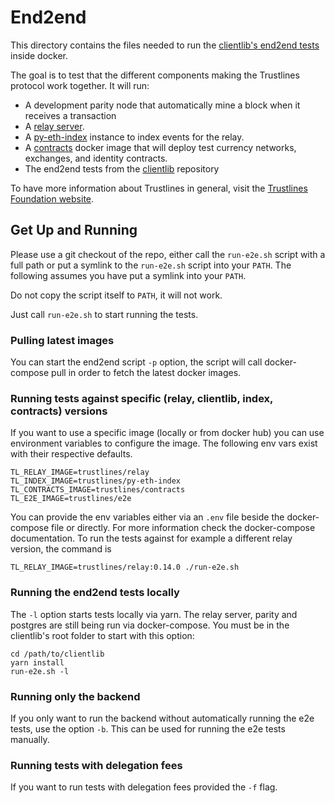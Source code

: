 # End2end

This directory contains the files needed to run the
[clientlib's end2end tests](https://github.com/trustlines-protocol/clientlib/tree/master/tests/e2e) inside docker.

The goal is to test that the different components making the Trustlines protocol work together.
It will run:
 - A development parity node that automatically mine a block when it receives a transaction
 - A [relay server](https://github.com/trustlines-protocol/relay).
 - A [py-eth-index](https://github.com/trustlines-protocol/py-eth-index) instance to index events for the relay.
 - A [contracts](https://github.com/trustlines-protocol/contracts) docker image that will deploy test
 currency networks, exchanges, and identity contracts.
 - The end2end tests from the [clientlib](https://github.com/trustlines-protocol/clientlib/tree/master/tests/e2e) repository

To have more information about Trustlines in general, visit the
[Trustlines Foundation website](https://trustlines.network/).

## Get Up and Running

Please use a git checkout of the repo, either call the `run-e2e.sh` script with a
full path or put a symlink to the `run-e2e.sh` script into your `PATH`. The
following assumes you have put a symlink into your `PATH`.

Do not copy the script itself to `PATH`, it will not work.

Just call `run-e2e.sh` to start running the tests.

### Pulling latest images

You can start the end2end script `-p` option, the script will call docker-compose pull in
order to fetch the latest docker images.

### Running tests against specific (relay, clientlib, index, contracts) versions

If you want to use a specific image (locally or from docker hub) you can use environment
variables to configure the image. The following env vars exist with their respective defaults.

    TL_RELAY_IMAGE=trustlines/relay
    TL_INDEX_IMAGE=trustlines/py-eth-index
    TL_CONTRACTS_IMAGE=trustlines/contracts
    TL_E2E_IMAGE=trustlines/e2e

You can provide the env variables either via an `.env` file beside the docker-compose file
or directly. For more information check the docker-compose documentation.
To run the tests against for example a different relay version, the command is

    TL_RELAY_IMAGE=trustlines/relay:0.14.0 ./run-e2e.sh

### Running the end2end tests locally

The `-l` option starts tests locally via yarn. The relay server, parity and
postgres are still being run via docker-compose. You must be in the clientlib's
root folder to start with this option:

    cd /path/to/clientlib
    yarn install
    run-e2e.sh -l

### Running only the backend

If you only want to run the backend without automatically running the e2e tests,
use the option `-b`. This can be used for running the e2e tests manually.

### Running tests with delegation fees

If you want to run tests with delegation fees provided the `-f` flag.
